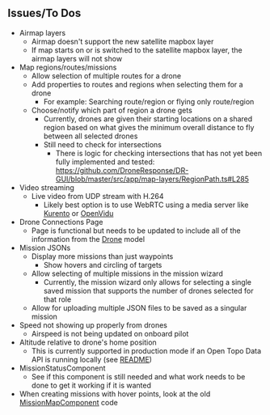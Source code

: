## Issues/To Dos
- Airmap layers
    - Airmap doesn't support the new satellite mapbox layer
    - If map starts on or is switched to the satellite mapbox layer, the airmap layers will not show
- Map regions/routes/missions
    - Allow selection of multiple routes for a drone
    - Add properties to routes and regions when selecting them for a drone
        - For example: Searching route/region or flying only route/region
    - Choose/notify which part of region a drone gets
        - Currently, drones are given their starting locations on a shared region based on what gives the minimum overall distance to fly between all selected drones
        - Still need to check for intersections
            - There is logic for checking intersections that has not yet been fully implemented and tested: https://github.com/DroneResponse/DR-GUI/blob/master/src/app/map-layers/RegionPath.ts#L285
- Video streaming
    - Live video from UDP stream with H.264
        - Likely best option is to use WebRTC using a media server like [Kurento](https://doc-kurento.readthedocs.io/en/latest/) or [OpenVidu](https://openvidu.io/)
- Drone Connections Page
    - Page is functional but needs to be updated to include all of the information from the [Drone](https://github.com/DroneResponse/DR-GUI/blob/master/src/app/model/Drone.ts) model
- Mission JSONs
    - Display more missions than just waypoints
        - Show hovers and circling of targets
    - Allow selecting of multiple missions in the mission wizard
        - Currently, the mission wizard only allows for selecting a single saved mission that supports the number of drones selected for that role
    - Allow for uploading multiple JSON files to be saved as a singular mission
- Speed not showing up properly from drones
    - Airspeed is not being updated on onboard pilot
- Altitude relative to drone's home position
    - This is currently supported in production mode if an Open Topo Data API is running locally (see [README](https://github.com/DroneResponse/DR-GUI#open-topo-data-altitude-api-installation))
- MissionStatusComponent
    - See if this component is still needed and what work needs to be done to get it working if it is wanted
- When creating missions with hover points, look at the old [MissionMapComponent](https://github.com/DroneResponse/DR-GUI/blob/edf50bd96c12b02c35eb09a62083a67b371f41db/src/app/mission-map/mission-map.component.ts#L135) code